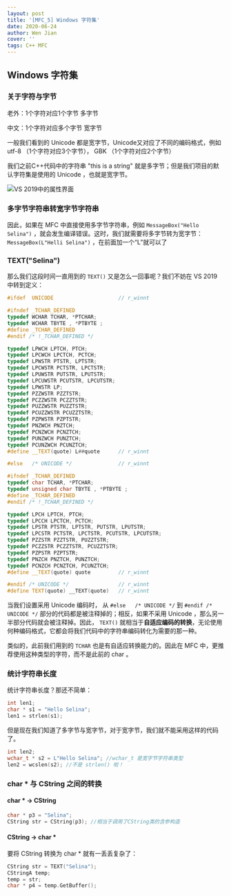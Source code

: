 ```yaml
---
layout: post
title: '[MFC_5] Windows 字符集'
date: 2020-06-24
author: Wen Jian
cover: ''
tags: C++ MFC
---
```


## Windows 字符集

### 关于字符与字节

老外：1个字符对应1个字节 多字节

中文：1个字符对应多个字节 宽字节

一般我们看到的 Unicode 都是宽字节，Unicode又对应了不同的编码格式，例如 utf-8 （1个字符对应3个字节）， GBK （1个字符对应2个字节）

我们之前C++代码中的字符串 "this is a string" 就是多字节；但是我们项目的默认字符集是使用的 Unicode ，也就是宽字节。

![VS 2019中的属性界面](https://s1.ax1x.com/2020/06/24/NdehAf.png)

### 多字节字符串转宽字节字符串

因此，如果在 MFC 中直接使用多字节字符串，例如 `MessageBox("Hello Selina")` ，就会发生编译错误。这时，我们就需要将多字节转为宽字节： `MessageBox(L"Helli Selina")` ，在前面加一个“L”就可以了

### TEXT("Selina")

那么我们这段时间一直用到的 `TEXT()` 又是怎么一回事呢？我们不妨在 VS 2019 中转到定义：

``` c++
#ifdef  UNICODE                     // r_winnt

#ifndef _TCHAR_DEFINED
typedef WCHAR TCHAR, *PTCHAR;
typedef WCHAR TBYTE , *PTBYTE ;
#define _TCHAR_DEFINED
#endif /* !_TCHAR_DEFINED */

typedef LPWCH LPTCH, PTCH;
typedef LPCWCH LPCTCH, PCTCH;
typedef LPWSTR PTSTR, LPTSTR;
typedef LPCWSTR PCTSTR, LPCTSTR;
typedef LPUWSTR PUTSTR, LPUTSTR;
typedef LPCUWSTR PCUTSTR, LPCUTSTR;
typedef LPWSTR LP;
typedef PZZWSTR PZZTSTR;
typedef PCZZWSTR PCZZTSTR;
typedef PUZZWSTR PUZZTSTR;
typedef PCUZZWSTR PCUZZTSTR;
typedef PZPWSTR PZPTSTR;
typedef PNZWCH PNZTCH;
typedef PCNZWCH PCNZTCH;
typedef PUNZWCH PUNZTCH;
typedef PCUNZWCH PCUNZTCH;
#define __TEXT(quote) L##quote      // r_winnt

#else   /* UNICODE */               // r_winnt

#ifndef _TCHAR_DEFINED
typedef char TCHAR, *PTCHAR;
typedef unsigned char TBYTE , *PTBYTE ;
#define _TCHAR_DEFINED
#endif /* !_TCHAR_DEFINED */

typedef LPCH LPTCH, PTCH;
typedef LPCCH LPCTCH, PCTCH;
typedef LPSTR PTSTR, LPTSTR, PUTSTR, LPUTSTR;
typedef LPCSTR PCTSTR, LPCTSTR, PCUTSTR, LPCUTSTR;
typedef PZZSTR PZZTSTR, PUZZTSTR;
typedef PCZZSTR PCZZTSTR, PCUZZTSTR;
typedef PZPSTR PZPTSTR;
typedef PNZCH PNZTCH, PUNZTCH;
typedef PCNZCH PCNZTCH, PCUNZTCH;
#define __TEXT(quote) quote         // r_winnt

#endif /* UNICODE */                // r_winnt
#define TEXT(quote) __TEXT(quote)   // r_winnt
```

当我们设置采用 Unicode 编码时， 从 `#else   /* UNICODE */` 到 `#endif /* UNICODE */` 部分的代码都是被注释掉的；相反，如果不采用 Unicode ，那么另一半部分代码就会被注释掉。因此， `TEXT()` 就相当于**自适应编码的转换**，无论使用何种编码格式，它都会将我们代码中的字符串编码转化为需要的那一种。

类似的，此前我们用到的 `TCHAR` 也是有自适应转换能力的。因此在 MFC 中，更推荐使用这种类型的字符，而不是此前的 char 。

### 统计字符串长度

统计字符串长度？那还不简单：

``` c++
int len1;
char * s1 = "Hello Selina";
len1 = strlen(s1);
```

但是现在我们知道了多字节与宽字节，对于宽字节，我们就不能采用这样的代码了。

``` c++
int len2;
wchar_t * s2 = L"Hello Selina"; //wchar_t 是宽字节字符串类型
len2 = wcslen(s2); //不是 strlen() 啦！
```

### char * 与 CString 之间的转换

#### char * → CString

``` c++
char * p3 = "Selina";
CString str = CString(p3); //相当于调用了CString类的含参构造
```

#### CString → char *

要将 CString 转换为 char * 就有一丢丢复杂了：

``` c++
CString str = TEXT("Selina");
CStringA temp;
temp = str;
char * p4 = temp.GetBuffer();
```
